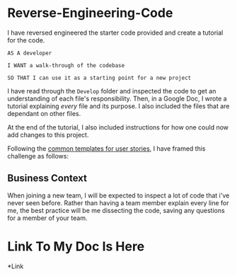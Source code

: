 # Reverse-Engineering-Code

I have reversed engineered the starter code provided and create a tutorial for the code.

```
AS A developer

I WANT a walk-through of the codebase

SO THAT I can use it as a starting point for a new project
```

I have read through the `Develop` folder and inspected the code to get an understanding of each file's responsibility. Then, in a Google Doc, I wrote a tutorial explaining *every* file and its purpose. I also included the files that are dependant on other files.

At the end of the tutorial, I also included instructions for how one could now add changes to this project.

Following the [common templates for user stories](https://en.wikipedia.org/wiki/User_story#Common_templates), I have framed this challenge as follows:


## Business Context

When joining a new team, I will be expected to inspect a lot of code that i've never seen before. Rather than having a team member explain every line for me, the best practice will be me dissecting the code, saving any questions for a member of your team.

# Link To My Doc Is Here

*Link